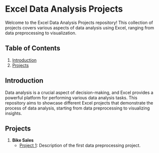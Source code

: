 # Excel Data Analysis Projects

Welcome to the Excel Data Analysis Projects repository! This collection of projects covers various aspects of data analysis using Excel, ranging from data preprocessing to visualization.

## Table of Contents

1. [Introduction](#introduction)
2. [Projects](#projects)


## Introduction

Data analysis is a crucial aspect of decision-making, and Excel provides a powerful platform for performing various data analysis tasks. This repository aims to showcase different Excel projects that demonstrate the process of data analysis, starting from data preprocessing to visualizing insights.

## Projects

1. **Bike Sales**
   - [Project 1](https://github.com/ronaldgooh/excel-projects/blob/main/Full%20Project%20in%20Excel%20-%20Bike%20Sales.xlsx): Description of the first data preprocessing project.


